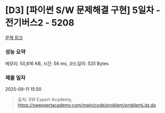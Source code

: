 # [D3] [파이썬 S/W 문제해결 구현] 5일차 - 전기버스2 - 5208 

[문제 링크](https://swexpertacademy.com/main/code/problem/problemDetail.do?contestProbId=AWT-Yyf6cvwDFAVT) 

### 성능 요약

메모리: 50,816 KB, 시간: 56 ms, 코드길이: 525 Bytes

### 제출 일자

2025-09-11 15:50



> 출처: SW Expert Academy, https://swexpertacademy.com/main/code/problem/problemList.do